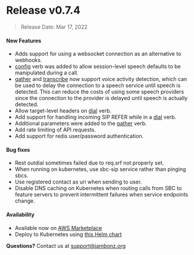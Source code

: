 # Release v0.7.4
> Release Date: Mar 17, 2022

#### New Features
- Adds support for using a websocket connection as an alternative to webhooks.
- [config](/docs/webhooks/config/) verb was added to allow session-level speech defaults to be manipulated during a call.
- [gather](/docs/webhooks/gather) and [transcribe](/docs/webhooks/transcribe) now support voice activity detection, which can be used to delay the connection to a speech service until speech is detected.  This can reduce the costs of using some speech providers since the connection to the provider is delayed until speech is actually detected.
- Allow target-level headers on [dial](/docs/webhooks/dial) verb.
- Add support for handling incoming SIP REFER while in a [dial](/docs/webhooks/dial) verb.
- Additional parameters were added to the [gather](/docs/webhooks/gather) verb.
- Add rate limiting of API requests.
- Add support for redis user/password authentication.

#### Bug fixes
- Rest outdial sometimes failed due to req.srf not properly set.
- When running on kubernetes, use sbc-sip service rather than pinging sbcs.
- Use registered contact as uri when sending to user.
- Disable DNS caching on Kubernetes when routing calls from SBC to feature servers to prevent intermittent failures when service endpoints change.

#### Availability
- Available now on <a href="https://aws.amazon.com/marketplace/pp/prodview-55wp45fowbovo" target="_blank" >AWS Marketplace</a>
- Deploy to Kubernetes using [this Helm chart](https://github.com/jambonz/helm-charts)

**Questions?** Contact us at <a href="mailto:support@jambonz.org">support@jambonz.org</a>